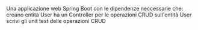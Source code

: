 Una applicazione web Spring Boot con le dipendenze neccessarie che:
creano entità User
ha un Controller per le operazioni CRUD sull'entità User
scrivi gli unit test delle operazioni CRUD

